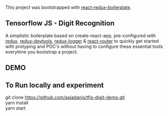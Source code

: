 This project was bootstrapped with [react-redux-boilerplate](https://github.com/asjadanis/react-redux-boilerplate).

## Tensorflow JS - Digit Recognition

A simplistic boilerplate based on create-react-app, pre-configured with [redux](https://github.com/reduxjs/redux), [redux-devtools](https://github.com/reduxjs/redux-devtools), [redux-logger](https://github.com/LogRocket/redux-logger) & [react-router](https://github.com/ReactTraining/react-router) to quickly get started with protyping and POC's without having to configure these essential tools everytime you bootstrap a project.

## DEMO


## To Run locally and experiment

git clone https://github.com/asjadanis/tfjs-digit-demo.git <br>
yarn install <br>
yarn start <br>
